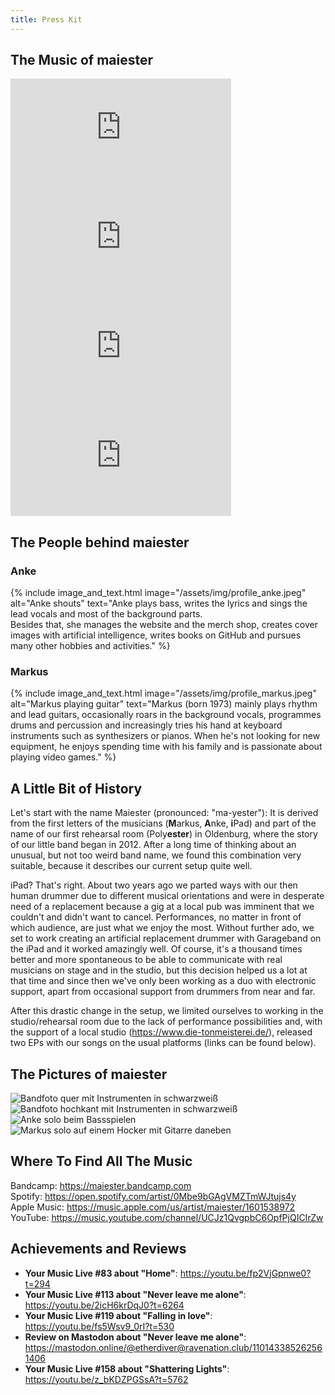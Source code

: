 ```yaml
---
title: Press Kit
---
```


## The Music of maiester

<iframe allow="autoplay *; encrypted-media *; fullscreen *; clipboard-write" frameborder="0" height="175" style="width:70%;max-width:660px;overflow:hidden;background:transparent;" sandbox="allow-forms allow-popups allow-same-origin allow-scripts allow-storage-access-by-user-activation allow-top-navigation-by-user-activation" src="https://embed.music.apple.com/us/album/home/1601548142?i=1601548446"></iframe>

<iframe allow="autoplay *; encrypted-media *; fullscreen *; clipboard-write" frameborder="0" height="175" style="width:70%;max-width:660px;overflow:hidden;background:transparent;" sandbox="allow-forms allow-popups allow-same-origin allow-scripts allow-storage-access-by-user-activation allow-top-navigation-by-user-activation" src="https://embed.music.apple.com/us/album/never-leave-me-alone-feat-nils-unger/1639093891?i=1639093894"></iframe>

<iframe allow="autoplay *; encrypted-media *; fullscreen *; clipboard-write" frameborder="0" height="175" style="width:70%;max-width:660px;overflow:hidden;background:transparent;" sandbox="allow-forms allow-popups allow-same-origin allow-scripts allow-storage-access-by-user-activation allow-top-navigation-by-user-activation" src="https://embed.music.apple.com/us/album/keep-away-feat-norbert-peillon/1601548142?i=1601548447"></iframe> 

<iframe allow="autoplay *; encrypted-media *; fullscreen *; clipboard-write" frameborder="0" height="175" style="width:70%;max-width:660px;overflow:hidden;background:transparent;" sandbox="allow-forms allow-popups allow-same-origin allow-scripts allow-storage-access-by-user-activation allow-top-navigation-by-user-activation" src="https://embed.music.apple.com/us/album/fallin-in-love/1639093891?i=1639093892"></iframe>

## The People behind maiester

### Anke

{% include image_and_text.html image="/assets/img/profile_anke.jpeg" alt="Anke shouts" text="Anke plays bass, writes the lyrics and sings the lead vocals and most of the background parts.  
Besides that, she manages the website and the merch shop, creates cover images with artificial intelligence, writes books on GitHub and pursues many other hobbies and activities." %}


### Markus
{% include image_and_text.html image="/assets/img/profile_markus.jpeg" alt="Markus playing guitar" text="Markus (born 1973) mainly plays rhythm and lead guitars, occasionally roars in the background vocals, programmes drums and percussion and increasingly tries his hand at keyboard instruments such as synthesizers or pianos. When he's not looking for new equipment, he enjoys spending time with his family and is passionate about playing video games." %}

## A Little Bit of History

Let's start with the name Maiester (pronounced: "ma-yester"): It is derived from the first letters of the musicians (**M**arkus, **A**nke, **i**Pad) and part of the name of our first rehearsal room (Poly**ester**) in Oldenburg, where the story of our little band began in 2012. After a long time of thinking about an unusual, but not too weird band name, we found this combination very suitable, because it describes our current setup quite well.

iPad? That's right. About two years ago we parted ways with our then human drummer due to different musical orientations and were in desperate need of a replacement because a gig at a local pub was imminent that we couldn't and didn't want to cancel. Performances, no matter in front of which audience, are just what we enjoy the most. Without further ado, we set to work creating an artificial replacement drummer with Garageband on the iPad and it worked amazingly well. Of course, it's a thousand times better and more spontaneous to be able to communicate with real musicians on stage and in the studio, but this decision helped us a lot at that time and since then we've only been working as a duo with electronic support, apart from occasional support from drummers from near and far.

After this drastic change in the setup, we limited ourselves to working in the studio/rehearsal room due to the lack of performance possibilities and, with the support of a local studio (<https://www.die-tonmeisterei.de/>), released two EPs with our songs on the usual platforms (links can be found below).

## The Pictures of maiester
![Bandfoto quer mit Instrumenten in schwarzweiß](assets/img/bandfoto_landscape_bw.jpeg)
![Bandfoto hochkant mit Instrumenten in schwarzweiß](assets/img/bandfoto_portrait_bw.jpeg)
![Anke solo beim Bassspielen](assets/img/solo_anke_landscape_c.jpeg)
![Markus solo auf einem Hocker mit Gitarre daneben](assets/img/solo_markus_portrait_c.jpeg)
## Where To Find All The Music

Bandcamp: <https://maiester.bandcamp.com>  
Spotify: <https://open.spotify.com/artist/0Mbe9bGAgVMZTmWJtujs4y>  
Apple Music: <https://music.apple.com/us/artist/maiester/1601538972>   
YouTube: <https://music.youtube.com/channel/UCJz1QvgpbC6OpfPjQICIrZw>  

## Achievements and Reviews

* **Your Music Live #83 about "Home"**: <https://youtu.be/fp2VjGpnwe0?t=294>
* **Your Music Live #113 about "Never leave me alone"**: <https://youtu.be/2icH6krDqJ0?t=6264>
* **Your Music Live #119 about "Falling in love"**: <https://youtu.be/fs5Wsv9_0rI?t=530>
* **Review on Mastodon about "Never leave me alone"**: <https://mastodon.online/@etherdiver@ravenation.club/110143385262561406>
* **Your Music Live #158 about "Shattering Lights"**: <https://youtu.be/z_bKDZPGSsA?t=5762>
